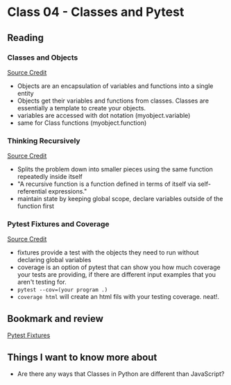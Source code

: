 # Class 04 - Classes and Pytest

## Reading

### Classes and Objects
[Source Credit](https://www.learnpython.org/en/Classes_and_Objects)
- Objects are an encapsulation of variables and functions into a single entity
- Objects get their variables and functions from classes. Classes are essentially a template to create your objects.
- variables are accessed with dot notation (myobject.variable)
- same for Class functions (myobject.function)


### Thinking Recursively
[Source Credit](https://realpython.com/python-thinking-recursively/)
- Splits the problem down into smaller pieces using the same function repeatedly inside itself
- "A recursive function is a function defined in terms of itself via self-referential expressions."
- maintain state by keeping global scope, declare variables outside of the function first


### Pytest Fixtures and Coverage
[Source Credit](https://www.linuxjournal.com/content/python-testing-pytest-fixtures-and-coverage)
- fixtures provide a test with the objects they need to run without declaring global variables
- coverage is an option of pytest that can show you how much coverage your tests are providing, if there are different input examples that you aren't testing for. 
- `pytest --cov=(your program .)` 
- `coverage html` will create an html fils with your testing coverage. neat!. 

## Bookmark and review
[Pytest Fixtures]()


## Things I want to know more about
- Are there any ways that Classes in Python are different than JavaScript?